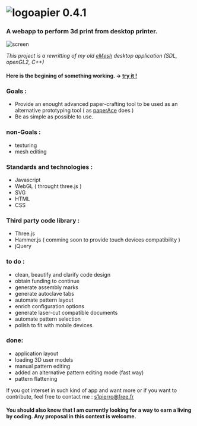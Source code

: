 # ![logo](https://github.com/s1pierro/Papier/blob/master/paperseed-icon.png "Papier logo")apier 0.4.1 
### A webapp to perform 3d print from desktop printer.

![screen](https://github.com/s1pierro/Papier/blob/master/Papier-sreen.jpg "Papier screenshot")



_This project is a rewritting of my old [eMesh](https://www.youtube.com/watch?v=Rcpjqd3NSTE "eMesh") desktop application (SDL, openGL2, C++)_

#### Here is the begining of something working. -> [try it !](https://s1pierro.github.io/Papier/)


### Goals :

 - Provide an enought advanced paper-crafting tool to be used as an alternative prototyping tool ( as [paperAce](https://plus.google.com/photos/118368888481050824788/album/6366533843773096817/6366533840814789570?authkey=CIr985KLmqXwTA "paperAce") does )
 - Be as simple as possible to use.

### non-Goals :

 - texturing
 - mesh editing


### Standards and technologies :

 - Javascript
 - WebGL ( throught three.js )
 - SVG
 - HTML
 - CSS


### Third party code library :

 - Three.js
 - Hammer.js ( comming soon to provide touch devices compatibility )
 - jQuery
 
### to do :

 - clean, beautify and clarify code design
 - obtain funding to continue
 - generate assembly marks
 - generate autoclave tabs
 - automate pattern layout
 - enrich configuration options
 - generate laser-cut compatible documents
 - automate pattern selection
 - polish to fit with mobile devices

### done:

 - application layout
 - loading 3D user models
 - manual pattern editing
 - added an alternative pattern editing mode (fast way) 
 - pattern flattening
 
If you got interset in such kind of app and want more or if you want to contribute, feel free to contact me : s1pierro@free.fr
#### You should also know that I am currently looking for a way to earn a living by coding. Any proposal in this context is welcome.
	 
